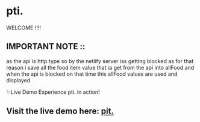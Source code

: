 
# pti. ️

WELCOME !!!!

## IMPORTANT NOTE ::
as the api is http type so by the netlify server iss getting blocked as for that reason i save all the food item value that ia get from the api into allFood and when the api is blocked on that time this allFood values are used and displayed


✨Live Demo
Experience pti. in action! 
## Visit the live demo here: [pit.](https://ptiii.netlify.app/)
